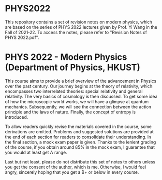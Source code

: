 # PHYS2022
This repository contains a set of revision notes on modern physics, which are based on the series of PHYS 2022 lectures given by Prof. Yi Wang in the Fall of 2021-22. To access the notes, please refer to "Revision Notes of PHYS 2022.pdf".

# PHYS 2022 - Modern Physics (Department of Physics, HKUST)
This course aims to provide a brief overview of the advancement in Physics over the past century. Our journey begins at the theory of relativity, which encompasses two interrelated theories: special relativity and general relativity. The very basics of cosmology is then discussed. To get some idea of how the microscopic world works, we will have a glimpse at quantum mechanics. Subsequently, we will see the connection between the action principle and the laws of nature. Finally, the concept of entropy is introduced.

To allow readers quickly revise the materials covered in the course, some derivations are omitted. Problems and suggested solutions are provided at the end of each section for readers to consolidate their understanding. In the final section, a mock exam paper is given. Thanks to the lenient grading of the course, if you obtain around 85% in the mock exam, I guarantee that you would at least get A range.

Last but not least, please do not distribute this set of notes to others unless you get the consent of the author, which is me. Otherwise, I would feel angry, sincerely hoping that you get a B+ or below in every course.
